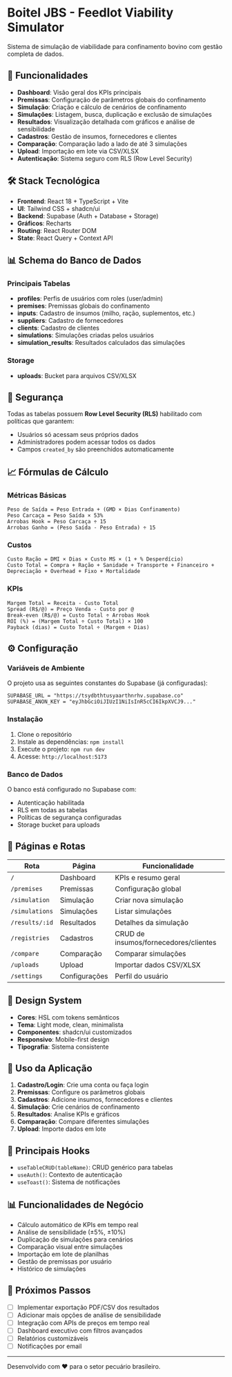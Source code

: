 # Boitel JBS - Feedlot Viability Simulator

Sistema de simulação de viabilidade para confinamento bovino com gestão completa de dados.

## 🚀 Funcionalidades

- **Dashboard**: Visão geral dos KPIs principais
- **Premissas**: Configuração de parâmetros globais do confinamento
- **Simulação**: Criação e cálculo de cenários de confinamento
- **Simulações**: Listagem, busca, duplicação e exclusão de simulações
- **Resultados**: Visualização detalhada com gráficos e análise de sensibilidade
- **Cadastros**: Gestão de insumos, fornecedores e clientes
- **Comparação**: Comparação lado a lado de até 3 simulações
- **Upload**: Importação em lote via CSV/XLSX
- **Autenticação**: Sistema seguro com RLS (Row Level Security)

## 🛠️ Stack Tecnológica

- **Frontend**: React 18 + TypeScript + Vite
- **UI**: Tailwind CSS + shadcn/ui
- **Backend**: Supabase (Auth + Database + Storage)
- **Gráficos**: Recharts
- **Routing**: React Router DOM
- **State**: React Query + Context API

## 📊 Schema do Banco de Dados

### Principais Tabelas

- **profiles**: Perfis de usuários com roles (user/admin)
- **premises**: Premissas globais do confinamento
- **inputs**: Cadastro de insumos (milho, ração, suplementos, etc.)
- **suppliers**: Cadastro de fornecedores
- **clients**: Cadastro de clientes
- **simulations**: Simulações criadas pelos usuários
- **simulation_results**: Resultados calculados das simulações

### Storage
- **uploads**: Bucket para arquivos CSV/XLSX

## 🔐 Segurança

Todas as tabelas possuem **Row Level Security (RLS)** habilitado com políticas que garantem:
- Usuários só acessam seus próprios dados
- Administradores podem acessar todos os dados
- Campos `created_by` são preenchidos automaticamente

## 📈 Fórmulas de Cálculo

### Métricas Básicas
```
Peso de Saída = Peso Entrada + (GMD × Dias Confinamento)
Peso Carcaça = Peso Saída × 53%
Arrobas Hook = Peso Carcaça ÷ 15
Arrobas Ganho = (Peso Saída - Peso Entrada) ÷ 15
```

### Custos
```
Custo Ração = DMI × Dias × Custo MS × (1 + % Desperdício)
Custo Total = Compra + Ração + Sanidade + Transporte + Financeiro + Depreciação + Overhead + Fixo + Mortalidade
```

### KPIs
```
Margem Total = Receita - Custo Total
Spread (R$/@) = Preço Venda - Custo por @
Break-even (R$/@) = Custo Total ÷ Arrobas Hook
ROI (%) = (Margem Total ÷ Custo Total) × 100
Payback (dias) = Custo Total ÷ (Margem ÷ Dias)
```

## ⚙️ Configuração

### Variáveis de Ambiente

O projeto usa as seguintes constantes do Supabase (já configuradas):
```
SUPABASE_URL = "https://tsydbthtusyaarthnrhv.supabase.co"
SUPABASE_ANON_KEY = "eyJhbGciOiJIUzI1NiIsInR5cCI6IkpXVCJ9..."
```

### Instalação

1. Clone o repositório
2. Instale as dependências: `npm install`
3. Execute o projeto: `npm run dev`
4. Acesse: `http://localhost:5173`

### Banco de Dados

O banco está configurado no Supabase com:
- Autenticação habilitada
- RLS em todas as tabelas
- Políticas de segurança configuradas
- Storage bucket para uploads

## 📱 Páginas e Rotas

| Rota | Página | Funcionalidade |
|------|--------|----------------|
| `/` | Dashboard | KPIs e resumo geral |
| `/premises` | Premissas | Configuração global |
| `/simulation` | Simulação | Criar nova simulação |
| `/simulations` | Simulações | Listar simulações |
| `/results/:id` | Resultados | Detalhes da simulação |
| `/registries` | Cadastros | CRUD de insumos/fornecedores/clientes |
| `/compare` | Comparação | Comparar simulações |
| `/uploads` | Upload | Importar dados CSV/XLSX |
| `/settings` | Configurações | Perfil do usuário |

## 🎨 Design System

- **Cores**: HSL com tokens semânticos
- **Tema**: Light mode, clean, minimalista  
- **Componentes**: shadcn/ui customizados
- **Responsivo**: Mobile-first design
- **Tipografia**: Sistema consistente

## 🧪 Uso da Aplicação

1. **Cadastro/Login**: Crie uma conta ou faça login
2. **Premissas**: Configure os parâmetros globais
3. **Cadastros**: Adicione insumos, fornecedores e clientes
4. **Simulação**: Crie cenários de confinamento
5. **Resultados**: Analise KPIs e gráficos
6. **Comparação**: Compare diferentes simulações
7. **Upload**: Importe dados em lote

## 🔧 Principais Hooks

- `useTableCRUD(tableName)`: CRUD genérico para tabelas
- `useAuth()`: Contexto de autenticação
- `useToast()`: Sistema de notificações

## 📊 Funcionalidades de Negócio

- Cálculo automático de KPIs em tempo real
- Análise de sensibilidade (±5%, ±10%)
- Duplicação de simulações para cenários
- Comparação visual entre simulações
- Importação em lote de planilhas
- Gestão de premissas por usuário
- Histórico de simulações

## 🚀 Próximos Passos

- [ ] Implementar exportação PDF/CSV dos resultados
- [ ] Adicionar mais opções de análise de sensibilidade
- [ ] Integração com APIs de preços em tempo real
- [ ] Dashboard executivo com filtros avançados
- [ ] Relatórios customizáveis
- [ ] Notificações por email

---

Desenvolvido com ❤️ para o setor pecuário brasileiro.

